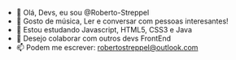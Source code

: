 - 👋 Olá, Devs, eu sou  @Roberto-Streppel
- 👀 Gosto de música, Ler e conversar com pessoas interesantes!
- 🌱  Estou estudando Javascript, HTML5, CSS3 e Java
- 💞️ Desejo colaborar com outros devs FrontEnd
- 📫 Podem me escrever: robertostreppel@outlook.com

<!---
Roberto-Streppel/Roberto-Streppel is a ✨ special ✨ repository because its `README.md` (this file) appears on your GitHub profile.
You can click the Preview link to take a look at your changes.
--->
